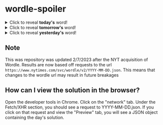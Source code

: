 # wordle-spoiler

<details>
  <summary>Click to reveal <b>today's</b> word!</summary>
  <br>
  <b> flare </b>
</details>

<details>
  <summary>Click to reveal <b>tomorrow's</b> word!</summary>
  <br>
  <b> trade </b>
</details>

<details>
  <summary>Click to reveal <b>yesterday's</b> word!</summary>
  <br>
  <b> mania </b>
</details>

## Note
This was repository was updated 2/7/2023 after the NYT acquisition of Wordle. Results are now based off requests to the url `https://www.nytimes.com/svc/wordle/v2/YYYY-MM-DD.json`. This means that changes to the wordle url may result in future breakages

## How can I view the solution in the browser?
Open the developer tools in Chrome. Click on the "network" tab. Under the Fetch/XHR section, you should see a request to YYYY-MM-DD.json. If you click on that request and view the "Preview" tab, you will see a JSON object containing the day's solution.